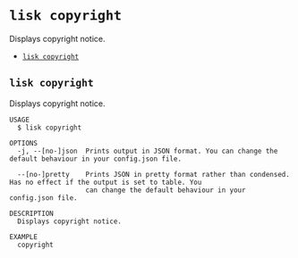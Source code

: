 # `lisk copyright`

Displays copyright notice.

* [`lisk copyright`](#lisk-copyright)

## `lisk copyright`

Displays copyright notice.

```
USAGE
  $ lisk copyright

OPTIONS
  -j, --[no-]json  Prints output in JSON format. You can change the default behaviour in your config.json file.

  --[no-]pretty    Prints JSON in pretty format rather than condensed. Has no effect if the output is set to table. You
                   can change the default behaviour in your config.json file.

DESCRIPTION
  Displays copyright notice.

EXAMPLE
  copyright
```
